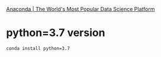 [Anaconda | The World's Most Popular Data Science Platform](https://www.anaconda.com/)

# python=3.7 version

```sh
conda install python=3.7
```
